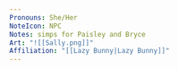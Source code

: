 ```yaml
---
Pronouns: She/Her
NoteIcon: NPC
Notes: simps for Paisley and Bryce
Art: "![[Sally.png]]"
Affiliation: "[[Lazy Bunny|Lazy Bunny]]"
---
```

